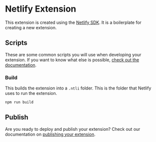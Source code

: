 # Netlify Extension

This extension is created using the [Netlify SDK](https://sdk.netlify.com/get-started/introduction/). It is a boilerplate for creating a new extension.

## Scripts

These are some common scripts you will use when developing your extension. If you want to know what else is possible, [check out the documentation](https://developers.netlify.com/sdk/netlify-sdk-utility-tools-reference/).

### Build

This builds the extension into a `.ntli` folder. This is the folder that Netlify uses to run the extension.

```bash
npm run build
```

## Publish

Are you ready to deploy and publish your extension? Check out our documentation on [publishing your extension](https://developers.netlify.com/sdk/publish/).
